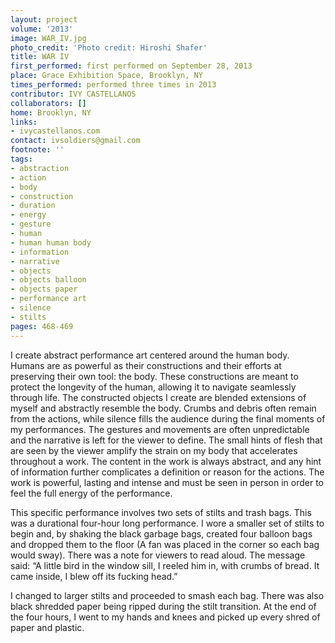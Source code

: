 ```yaml
---
layout: project
volume: '2013'
image: WAR_IV.jpg
photo_credit: 'Photo credit: Hiroshi Shafer'
title: WAR IV
first_performed: first performed on September 28, 2013
place: Grace Exhibition Space, Brooklyn, NY
times_performed: performed three times in 2013
contributor: IVY CASTELLANOS
collaborators: []
home: Brooklyn, NY
links:
- ivycastellanos.com
contact: ivsoldiers@gmail.com
footnote: ''
tags:
- abstraction
- action
- body
- construction
- duration
- energy
- gesture
- human
- human human body
- information
- narrative
- objects
- objects balloon
- objects paper
- performance art
- silence
- stilts
pages: 468-469
---
```


I create abstract performance art centered around the human body. Humans are as powerful as their constructions and their efforts at preserving their own tool: the body. These constructions are meant to protect the longevity of the human, allowing it to navigate seamlessly through life. The constructed objects I create are blended extensions of myself and abstractly resemble the body. Crumbs and debris often remain from the actions, while silence fills the audience during the final moments of my performances. The gestures and movements are often unpredictable and the narrative is left for the viewer to define. The small hints of flesh that are seen by the viewer amplify the strain on my body that accelerates throughout a work. The content in the work is always abstract, and any hint of information further complicates a definition or reason for the actions. The work is powerful, lasting and intense and must be seen in person in order to feel the full energy of the performance.

This specific performance involves two sets of stilts and trash bags. This was a durational four-hour long performance. I wore a smaller set of stilts to begin and, by shaking the black garbage bags, created four balloon bags and dropped them to the floor (A fan was placed in the corner so each bag would sway). There was a note for viewers to read aloud. The message said: “A little bird in the window sill, I reeled him in, with crumbs of bread. It came inside, I blew off its fucking head.”

I changed to larger stilts and proceeded to smash each bag. There was also black shredded paper being ripped during the stilt transition. At the end of the four hours, I went to my hands and knees and picked up every shred of paper and plastic.
